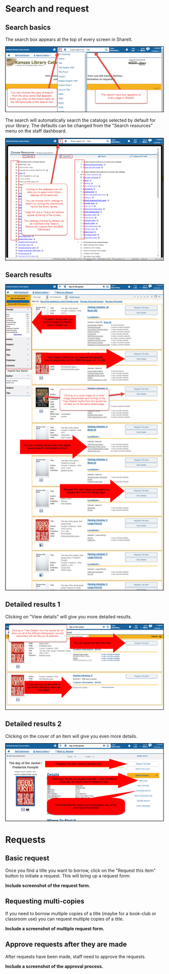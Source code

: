 # Search and request


## Search basics

The search box appears at the top of every screen in ShareIt.

![Search box](.gitbook/assets/100.jpg)

The search will automatically search the catalogs selected by default for your library.  The defaults can be changed from the "Search resources" menu on the staff dashboard.

![Catalog search defaults](.gitbook/assets/110.jpg)

## Search results

![Search results](.gitbook/assets/120.jpg)

## Detailed results 1

Clicking on "View details" will give you more detailed results.

![Details 1](.gitbook/assets/130.jpg)

## Detailed results 2

Clicking on the cover of an item will give you even more details.

![Details 2](.gitbook/assets/140.jpg)

# Requests

## Basic request

Once you find a title you want to borrow, click on the "Request this item" button to initiate a request.  This will bring up a request form:

__Include screenshot of the request form.__

## Requesting multi-copies

If you need to borrow multiple copies of a title (maybe for a book-club or classroom use) you can request multiple copies of a title.

__Include a screenshot of multiple request form.__

## Approve requests after they are made

After requests have been made, staff need to approve the requests.

__Include a screenshot of the approval process.__
